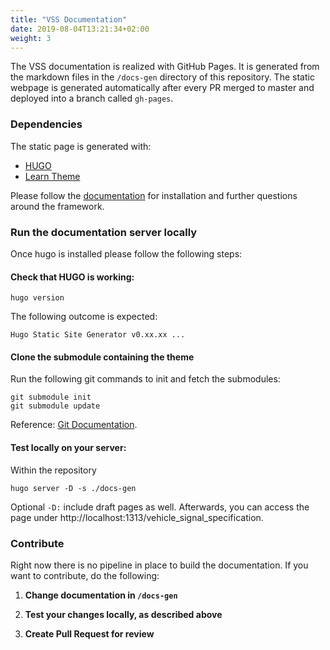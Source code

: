 ```yaml
---
title: "VSS Documentation"
date: 2019-08-04T13:21:34+02:00
weight: 3
---
```


The VSS documentation is realized with GitHub Pages. It is generated from
the markdown files in the ```/docs-gen``` directory of this repository.
The static webpage is generated automatically after every PR merged to master 
and deployed into a branch called `gh-pages`.


### Dependencies

The static page is generated with:

- [HUGO](https://gohugo.io/)
- [Learn Theme](https://themes.gohugo.io/hugo-theme-learn/)

Please follow the [documentation](https://gohugo.io/documentation/) for
installation and further questions around the framework.


### Run the documentation server locally

Once hugo is installed please follow the following steps:

#### Check that HUGO is working:
```
hugo version
```
The following outcome is expected:
```
Hugo Static Site Generator v0.xx.xx ...
```
#### Clone the submodule containing the theme

Run the following git commands to init and fetch the submodules:
```
git submodule init
git submodule update
```
Reference: [Git Documentation](https://git-scm.com/book/en/v2/Git-Tools-Submodules).

#### Test locally on your server:

Within the repository
```
hugo server -D -s ./docs-gen
```
Optional ```-D:``` include draft pages as well. Afterwards, you can access the
page under http://localhost:1313/vehicle_signal_specification.

### Contribute

Right now there is no pipeline in place to build the documentation. If you want
to contribute, do the following:

1. **Change documentation in ```/docs-gen```**

1. **Test your changes locally, as described above**

1. **Create Pull Request for review**
